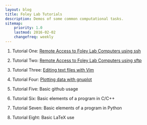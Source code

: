 ```yaml
---
layout: blog
title: Foley Lab Tutorials
description: Demos of some common computational tasks.
sitemap:
    priority: 1.0
    lastmod: 2016-02-02
    changefreq: weekly
---
```


1. Tutorial One: [Remote Access to Foley Lab Computers using ssh](https://youtu.be/DpgQe_j371E)

2. Tutorial Two: [Remote Access to Foley Lab Computers using sftp](https://youtu.be/z6j0V4qRDss)

3. Tutorial Three: [Editing text files with Vim](https://youtu.be/DH_RrBCfV6I)

4. Tutorial Four:  [Plotting data with gnuplot](https://youtu.be/zoBxA11S73g)

5. Tutorial Five:  Basic github usage

6. Tutorial Six: Basic elements of a program in C/C++

7. Tutorial Seven: Basic elements of a program in Python

8.  Tutorial Eight: Basic LaTeX use
